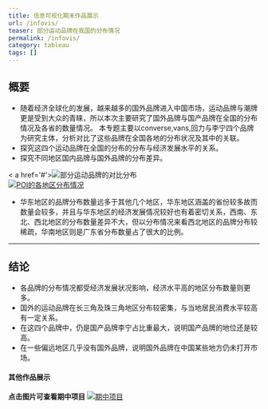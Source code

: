 ```yaml
---
title: 信息可视化期末作品展示
url: /infovis/
teaser: 部分运动品牌在我国的分布情况
permalink: /infovis/
category: tableau
tags: []
---
```

概要
--------
* 随着经济全球化的发展，越来越多的国外品牌进入中国市场，运动品牌与潮牌更是受到大众的青睐，所以本次主要研究了国外品牌与国产品牌在全国的分布情况及各省的数量情况。
本专题主要以converse,vans,回力与李宁四个品牌为研究主体，分析对比了这些品牌在全国各地的分布状况及其中的关联。
* 探究这四个运动品牌在全国的分布的分布与经济发展水平的关系。
* 探究不同地区国内品牌与国外品牌的分布差异。

<div class='tableauPlaceholder' id='viz1516710041589' style='position: relative'>
<noscript>
 < a href='#'><img alt='部分运动品牌的对比分布 ' src='https:&#47;&#47;public.tableau.com&#47;static&#47;images&#47;MZ&#47;MZYJSYYPK&#47;1_rss.png' style='border: none' />
  </ a></noscript><object class='tableauViz'  style='display:none;'>
 <param name='host_url' value='https%3A%2F%2Fpublic.tableau.com%2F' /> 
 <param name='embed_code_version' value='3' /> 
 <param name='path' value='shared&#47;MZYJSYYPK' />
 <param name='toolbar' value='yes' />
 <param name='static_image' value='https:&#47;&#47;public.tableau.com&#47;static&#47;images&#47;MZ&#47;MZYJSYYPK&#47;1.png' />
 <param name='animate_transition' value='yes' />
 <param name='display_static_image' value='yes' />
 <param name='display_spinner' value='yes' />
 <param name='display_overlay' value='yes' />
 <param name='display_count' value='yes' />
</object></div>                 
 <script type='text/javascript'>                     
 var divElement = document.getElementById('viz1516710041589');                     
 var vizElement = divElement.getElementsByTagName('object')[0];                     vizElement.style.width='1016px';vizElement.style.height='991px';                     
 var scriptElement = document.createElement('script');                     
 scriptElement.src = 'https://public.tableau.com/javascripts/api/viz_v1.js';                       vizElement.parentNode.insertBefore(scriptElement, vizElement);                 
</script>

<div class='tableauPlaceholder' id='viz1516710293630' style='position: relative'><noscript>
 <a href='#'><img alt='POI的各地区分布情况 ' src='https:&#47;&#47;public.tableau.com&#47;static&#47;images&#47;_1&#47;_18206&#47;POI&#47;1_rss.png' style='border: none' />
 </a>
</noscript><object class='tableauViz'  style='display:none;'>
 <param name='host_url' value='https%3A%2F%2Fpublic.tableau.com%2F' /> 
 <param name='embed_code_version' value='3' /> 
 <param name='site_root' value='' />
 <param name='name' value='_18206&#47;POI' />
 <param name='tabs' value='no' />
 <param name='toolbar' value='yes' />
 <param name='static_image' value='https:&#47;&#47;public.tableau.com&#47;static&#47;images&#47;_1&#47;_18206&#47;POI&#47;1.png' /> <param name='animate_transition' value='yes' />
 <param name='display_static_image' value='yes' />
 <param name='display_spinner' value='yes' />
 <param name='display_overlay' value='yes' />
 <param name='display_count' value='yes' /></object></div>                 
 <script type='text/javascript'>                     
 var divElement = document.getElementById('viz1516710293630');                     
 var vizElement = divElement.getElementsByTagName('object')[0];                     vizElement.style.width='1000px';vizElement.style.height='827px';                     
 var scriptElement = document.createElement('script');                     
 scriptElement.src = 'https://public.tableau.com/javascripts/api/viz_v1.js';                     vizElement.parentNode.insertBefore(scriptElement, vizElement);                 
</script>

* 华东地区的品牌分布数量远多于其他几个地区，华东地区涵盖的省份较多故而数量会较多，并且与华东地区的经济发展情况较好也有着密切关系，西南、东北、西北地区的分布数量差异不大，但以分布情况来看西北地区的品牌分布较稀疏，华南地区则是广东省分布数量占了很大的比例。

---
结论
--------
* 各品牌的分布情况都受经济发展状况影响，经济水平高的地区分布数量则更多。
* 国外的运动品牌在长三角及珠三角地区分布较密集，与当地居民消费水平较高有一定关系。
* 在这四个品牌中，仍是国产品牌李宁占比重最大，说明国产品牌的地位还是较高。
* 在一些偏远地区几乎没有国外品牌，说明国外品牌在中国某些地方仍未打开市场。

#### 其他作品展示
**点击图片可查看期中项目**
[![期中项目](http://image.135editor.com/files/users/150/1501074/201801/hXq5BkyE_zyOq.png)](https://yejiejie.github.io/the-middle-project/index.html)



